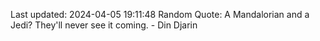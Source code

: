 Last updated: 2024-04-05 19:11:48
Random Quote: A Mandalorian and a Jedi? They'll never see it coming. - Din Djarin